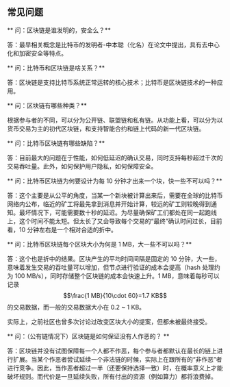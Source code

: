 ## 常见问题


** 问：区块链是谁发明的，安全么？**

答：最早相关概念是比特币的发明者-中本聪（化名）在论文中提出，具有去中心化和加密安全等特点。

** 问：比特币和区块链是啥关系？**

答：区块链是支持比特币系统正常运转的核心技术；比特币是区块链技术的一种应用。

** 问：区块链有哪些种类？**

根据参与者的不同，可以分为公开链、联盟链和私有链。从功能上看，可以分为以货币交易为主的初代区块链，和支持智能合约和链上代码的新一代区块链。

** 问：比特币区块链有哪些缺陷？**

答：目前最大的问题在于性能，如何低延迟的确认交易，同时支持每秒超过千次的交易吞吐量。此外，如何保护用户隐私，如何保障安全。

** 问：比特币区块链为何要设计为每 10 分钟才出来一个块，快一些不可以吗？**

答：这个主要是从公平的角度，当某一个新块被计算出来后，需要在全球的比特币网络内公布，临近的矿工将最先拿到消息并开始计算，较远的矿工则较晚得到通知。最坏情况下，可能需要数十秒的延迟。为尽量确保矿工们都处在同一起跑线上，这个时间不能太短。但太长了又会导致每个交易的“最终”确认时间过长，目前看，10 分钟左右是一个相对合适的折中。

** 问：比特币区块链每个区块大小为何是 1 MB，大一些不可以吗？**

答：这个也是折中的结果。区块产生的平均时间间隔是固定的 10 分钟，大一些，意味着发生交易的吞吐量可以增加，但节点进行验证的成本会提高（hash 处理约为 100 MB/s），同时存储整个区块链的成本会快速上升。1 MB，意味着每秒可以记录 $$\frac{1 MB}{10\cdot 60}=1.7 KB$$ 的交易数据，而一般的交易数据大小在 0.2 ~ 1 KB。

实际上，之前社区也曾多次讨论过改变区块大小的提案，但都未被最终接受。

** 问：（公有链情况下）区块链是如何保证没有人作恶的？ **

答：区块链并没有试图保障每一个人都不作恶，每个参与者都默认在最长的链上进行扩展。当某个作恶者尝试延续一个非法链的时候，实际上在跟所有的“非作恶”者进行竞争。因此，当作恶者超过一半（还要保持选择一致）时，在概率意义上才能破坏规则。而代价是一旦延续失败，所有付出的资源（例如算力）都将浪费掉。